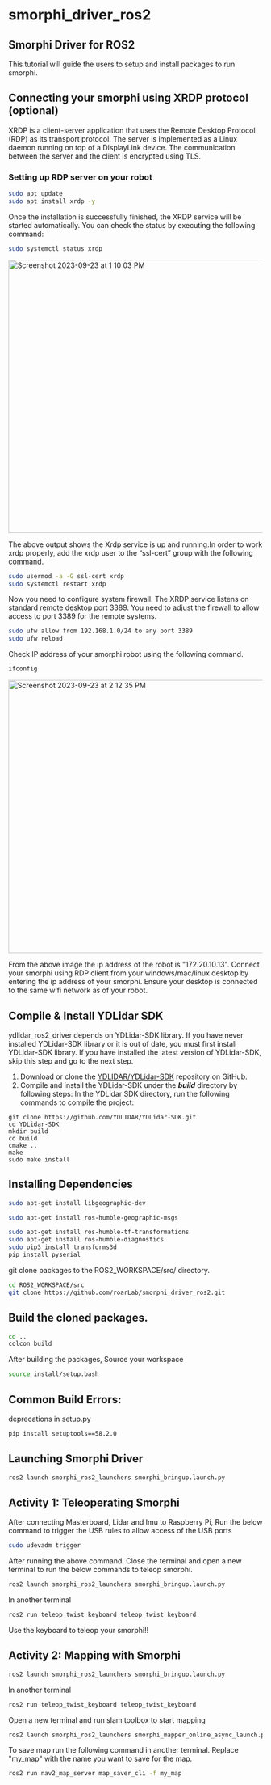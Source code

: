 # smorphi_driver_ros2
## Smorphi Driver for ROS2
This tutorial will guide the users to setup and install packages to run smorphi.
## Connecting your smorphi using XRDP protocol (optional)
XRDP is a client-server application that uses the Remote Desktop Protocol (RDP) as its transport protocol. The server is implemented as a Linux daemon running on top of a DisplayLink device. The communication between the server and the client is encrypted using TLS.
### Setting up RDP server on your robot
```bash
sudo apt update
sudo apt install xrdp -y
```
Once the installation is successfully finished, the XRDP service will be started automatically. You can check the status by executing the following command:
```bash
sudo systemctl status xrdp
```
<img width="540" alt="Screenshot 2023-09-23 at 1 10 03 PM" src="https://github.com/roarLab/smorphi_driver_ros2/assets/34149646/bbe63796-ea56-4e9d-b9c6-c02c6a4b9faf">
<br>

The above output shows the Xrdp service is up and running.In order to work xrdp properly, add the xrdp user to the “ssl-cert” group with the following command.
```bash
sudo usermod -a -G ssl-cert xrdp 
sudo systemctl restart xrdp 
```
Now you need to configure system firewall. The XRDP service listens on standard remote desktop port 3389. You need to adjust the firewall to allow access to port 3389 for the remote systems.
```bash
sudo ufw allow from 192.168.1.0/24 to any port 3389 
sudo ufw reload
```
Check IP address of your smorphi robot using the following command.
```bash
ifconfig
```
<img width="540" alt="Screenshot 2023-09-23 at 2 12 35 PM" src="https://github.com/roarLab/smorphi_driver_ros2/assets/34149646/15220112-c323-4d98-9b58-25fc2568833d">
<br>

From the above image the ip address of the robot is "172.20.10.13". Connect your smorphi using RDP client from your windows/mac/linux desktop by entering the ip address of your smorphi. Ensure your desktop is connected to the same wifi network as of your robot.


## Compile & Install YDLidar SDK

ydlidar_ros2_driver depends on YDLidar-SDK library. If you have never installed YDLidar-SDK library or it is out of date, you must first install YDLidar-SDK library. If you have installed the latest version of YDLidar-SDK, skip this step and go to the next step.

1. Download or clone the [YDLIDAR/YDLidar-SDK](https://github.com/YDLIDAR/YDLidar-SDK) repository on GitHub.
2. Compile and install the YDLidar-SDK under the ***build*** directory by following steps:
  In the YDLidar SDK directory, run the following commands to compile the project:
```
git clone https://github.com/YDLIDAR/YDLidar-SDK.git
cd YDLidar-SDK
mkdir build
cd build
cmake ..
make
sudo make install
```

## Installing Dependencies
```bash
sudo apt-get install libgeographic-dev
```
```bash
sudo apt-get install ros-humble-geographic-msgs
```
```bash
sudo apt-get install ros-humble-tf-transformations
sudo apt-get install ros-humble-diagnostics
sudo pip3 install transforms3d
pip install pyserial
```
git clone packages to the ROS2_WORKSPACE/src/ directory.
```bash
cd ROS2_WORKSPACE/src
git clone https://github.com/roarLab/smorphi_driver_ros2.git
```

## Build the cloned packages.
```bash
cd ..
colcon build
```
After building the packages, Source your workspace
```bash
source install/setup.bash
```
## Common Build Errors:
deprecations in setup.py
```bash
pip install setuptools==58.2.0
```
## Launching Smorphi Driver

```bash
ros2 launch smorphi_ros2_launchers smorphi_bringup.launch.py
```


## Activity 1: Teleoperating Smorphi
After connecting Masterboard, Lidar and Imu to Raspberry Pi, Run the below command to trigger the USB rules to allow access of the USB ports
```bash
sudo udevadm trigger
```
After running the above command. Close the terminal and open a new terminal to run the below commands to teleop smorphi.
```bash
ros2 launch smorphi_ros2_launchers smorphi_bringup.launch.py
```
In another terminal
```bash
ros2 run teleop_twist_keyboard teleop_twist_keyboard
```
Use the keyboard to teleop your smorphi!!

## Activity 2: Mapping with Smorphi

```bash
ros2 launch smorphi_ros2_launchers smorphi_bringup.launch.py
```
In another terminal
```bash
ros2 run teleop_twist_keyboard teleop_twist_keyboard
```
Open a new terminal and run slam toolbox to start mapping
```bash
ros2 launch smorphi_ros2_launchers smorphi_mapper_online_async_launch.py
```
To save map run the following command in another terminal. Replace "my_map" with the name you want to save for the map.
```bash
ros2 run nav2_map_server map_saver_cli -f my_map
```




